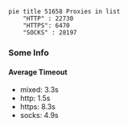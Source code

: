 
```mermaid
pie title 51658 Proxies in list
    "HTTP" : 22730
    "HTTPS": 6470
    "SOCKS" : 28197
```

### Some Info
#### Average Timeout

- mixed: 3.3s
- http: 1.5s
- https: 8.3s
- socks: 4.9s